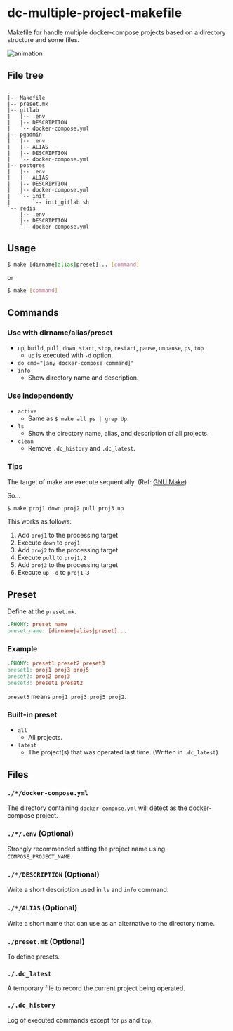 # dc-multiple-project-makefile

Makefile for handle multiple docker-compose projects based on a directory structure and some files.

![animation](https://user-images.githubusercontent.com/3162324/109684613-ca6e5680-7bc3-11eb-9837-7cf63bca2a9d.gif)

## File tree

```text
.
|-- Makefile
|-- preset.mk
|-- gitlab
|   |-- .env
|   |-- DESCRIPTION
|   `-- docker-compose.yml
|-- pgadmin
|   |-- .env
|   |-- ALIAS
|   |-- DESCRIPTION
|   `-- docker-compose.yml
|-- postgres
|   |-- .env
|   |-- ALIAS
|   |-- DESCRIPTION
|   |-- docker-compose.yml
|   `-- init
|       `-- init_gitlab.sh
`-- redis
    |-- .env
    |-- DESCRIPTION
    `-- docker-compose.yml
```

## Usage

```bash
$ make [dirname|alias|preset]... [command]
```

or

```bash
$ make [command]
```

## Commands

### Use with dirname/alias/preset

- `up`, `build`, `pull`, `down`, `start`, `stop`, `restart`, `pause`, `unpause`, `ps`, `top`
    - `up` is executed with `-d` option.
- `do cmd="[any docker-compose command]"`
- `info`
    - Show directory name and description.

### Use independently

- `active`
    - Same as `$ make all ps | grep Up`.
- `ls`
    - Show the directory name, alias, and description of all projects.
- `clean`
    - Remove `.dc_history` and `.dc_latest`.

### Tips

The target of make are execute sequentially. (Ref: [GNU Make](https://www.gnu.org/software/make/))

So...

```bash
$ make proj1 down proj2 pull proj3 up
```

This works as follows:

1. Add `proj1` to the processing target
2. Execute `down` to `proj1`
3. Add `proj2` to the processing target
4. Execute `pull` to `proj1,2`
5. Add `proj3` to the processing target
6. Execute `up -d` to `proj1-3`

## Preset

Define at the `preset.mk`.

```Makefile
.PHONY: preset_name
preset_name: [dirname|alias|preset]...
```

### Example

```Makefile
.PHONY: preset1 preset2 preset3
preset1: proj1 proj3 proj5
preset2: proj2 proj3
preset3: preset1 preset2
```

`preset3` means `proj1 proj3 proj5 proj2`.

### Built-in preset

- `all`
    - All projects.
- `latest`
    - The project(s) that was operated last time. (Written in `.dc_latest`)

## Files

### `./*/docker-compose.yml`

The directory containing `docker-compose.yml` will detect as the docker-compose project.

### `./*/.env` (Optional)

Strongly recommended setting the project name using `COMPOSE_PROJECT_NAME`.

### `./*/DESCRIPTION` (Optional)

Write a short description used in `ls` and `info` command.

### `./*/ALIAS` (Optional)

Write a short name that can use as an alternative to the directory name.

### `./preset.mk` (Optional)

To define presets.

### `./.dc_latest`

A temporary file to record the current project being operated.

### `./.dc_history`

Log of executed commands except for `ps` and `top`.
